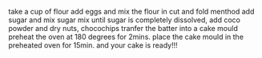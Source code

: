 
take a cup of flour 
add eggs and mix the flour in cut and fold menthod
add sugar and mix sugar mix until sugar is completely dissolved, add coco powder and dry nuts, chocochips
tranfer the batter into a cake mould
preheat the oven at 180 degrees for 2mins.
place the cake mould in the preheated oven for 15min.
and your cake is ready!!!

